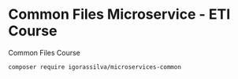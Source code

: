# Common Files Microservice - ETI Course

Common Files Course

```bash
composer require igorassilva/microservices-common
```
